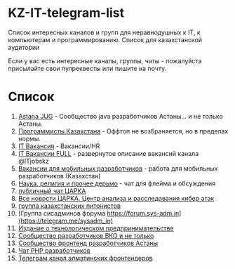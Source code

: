 # KZ-IT-telegram-list

Список интересных каналов и групп для неравнодушных к IT, к компьютерам и программированию. Список для казахстанской аудитории

Если у вас есть интересные каналы, группы, чаты - пожалуйста присылайте свои пулреквесты или пишите на почту.

# Список

1. [Astana JUG](https://t.me/astanajug) - Cообщество java разработчиков Астаны... и не только Астаны.
2. [Программисты Казахстана](https://t.me/devkz) - Оффтоп не возбраняется, но в пределах нормы.
3. [IT Вакансия](https://t.me/itjobskz) - Вакансии/HR
4. [IT Вакансии FULL](https://t.me/ITjobsKZ_Full) - развернутое описание вакансий канала @ITjobskz
5. [Вакансии для мобильных разработчиков](https://t.me/mobilejobskz) - работа для мобильных разработчиков (Казахстан)
6. [Наука, религия и прочее дерьмо](https://t.me/science_and_shit) - чат для флейма и обсуждения
7. [публичный чат ЦАРКА](https://t.me/cyberseckz)
8. [Все новости ЦАРКА. Центр анализа и расследования кибер атак](https://t.me/certkznews)
9. [группа казахстанских питонистов](https://t.me/python_kz)
10. [Группа сисадминов форума https://forum.sys-adm.in](https://telegram.me/sysadm_in)
11. [Издание о технологическом предпринимательстве](https://t.me/techpreneurs)
12. [Сообщество разработчиков ВКО и не только](https://t.me/vko_devs)
13. [Сообщество фронтенд разработчиков Астаны](https://t.me/astfrontend)
14. [Чат PHP разработчиков](https://t.me/phpdevconf)
15. [Телеграм канал алматинских фронтендеров](https://t.me/AlmatyCSS)
